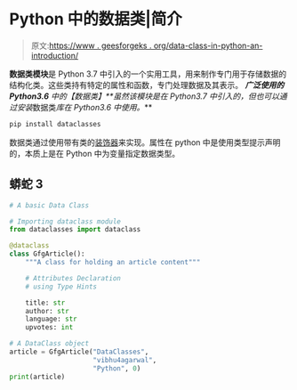 # Python 中的数据类|简介

> 原文:[https://www . geesforgeks . org/data-class-in-python-an-introduction/](https://www.geeksforgeeks.org/data-classes-in-python-an-introduction/)

**数据类模块**是 Python 3.7 中引入的一个实用工具，用来制作专门用于存储数据的结构化类。这些类持有特定的属性和函数，专门处理数据及其表示。
***广泛使用的 Python3.6**
中的【数据类】**虽然该模块是在 Python3.7 中引入的，但也可以通过安装*数据类*库在 Python3.6 中使用。*** 

```py
pip install dataclasses
```

数据类通过使用带有类的[装饰器](https://www.geeksforgeeks.org/decorators-in-python/)来实现。属性在 python 中是使用类型提示声明的，本质上是在 Python 中为变量指定数据类型。

## 蟒蛇 3

```py
# A basic Data Class

# Importing dataclass module
from dataclasses import dataclass

@dataclass
class GfgArticle():
    """A class for holding an article content"""

    # Attributes Declaration
    # using Type Hints

    title: str
    author: str
    language: str
    upvotes: int

# A DataClass object
article = GfgArticle("DataClasses",
                     "vibhu4agarwal",
                     "Python", 0)
print(article)
```